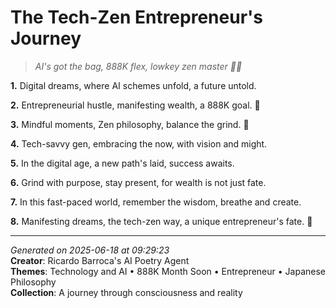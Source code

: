 # The Tech-Zen Entrepreneur's Journey

> *AI's got the bag, 888K flex, lowkey zen master 🌟💼*

**1.** Digital dreams, where AI schemes unfold, a future untold.


**2.** Entrepreneurial hustle, manifesting wealth, a 888K goal. 🎯


**3.** Mindful moments, Zen philosophy, balance the grind. 🍵


**4.** Tech-savvy gen, embracing the now, with vision and might.


**5.** In the digital age, a new path's laid, success awaits.


**6.** Grind with purpose, stay present, for wealth is not just fate.


**7.** In this fast-paced world, remember the wisdom, breathe and create.


**8.** Manifesting dreams, the tech-zen way, a unique entrepreneur's fate. 💼



---

*Generated on 2025-06-18 at 09:29:23*  
**Creator**: Ricardo Barroca's AI Poetry Agent  
**Themes**: Technology and AI • 888K Month Soon • Entrepreneur • Japanese Philosophy  
**Collection**: A journey through consciousness and reality